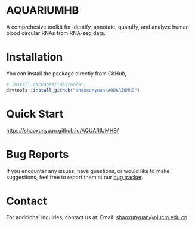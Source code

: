 # AQUARIUMHB

A comprehesive toolkit for identify, annotate, quantify, and analyze human blood circular RNAs from RNA-seq data.

# Installation

You can install the package directly from GitHub,

```r
# install.packages("devtools")
devtools::install_github("shaoxunyuan/AQUARIUMHB")
```

# Quick Start

https://shaoxunyuan.github.io/AQUARIUMHB/



# Bug Reports

If you encounter any issues, have questions, or would like to make suggestions, 
feel free to report them at our [bug tracker](
https://github.com/shaoxunyuan/AQUARIUMHB/issues).

# Contact

For additional inquiries, contact us at: 
Email: shaoxunyuan@njucm.edu.cn


